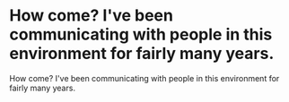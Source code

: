 # How come? I've been communicating with people in this environment for fairly many years.

How come? I've been communicating with people in this environment for fairly many years.